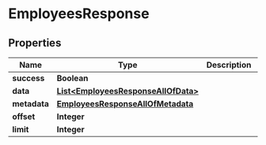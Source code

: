 

# EmployeesResponse


## Properties

| Name | Type | Description | Notes |
|------------ | ------------- | ------------- | -------------|
|**success** | **Boolean** |  |  |
|**data** | [**List&lt;EmployeesResponseAllOfData&gt;**](EmployeesResponseAllOfData.md) |  |  |
|**metadata** | [**EmployeesResponseAllOfMetadata**](EmployeesResponseAllOfMetadata.md) |  |  [optional] |
|**offset** | **Integer** |  |  [optional] |
|**limit** | **Integer** |  |  [optional] |



